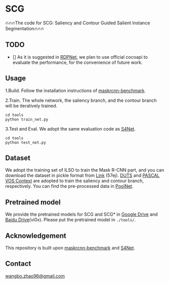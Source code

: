 # SCG
🔥🔥🔥The code for SCG: Saliency and Contour Guided Salient Instance Segmentation🔥🔥🔥

## TODO
- [] As it is suggested in [RDPNet](https://github.com/yuhuan-wu/RDPNet), we plan to use official cocoapi to evaluate the performance, for the convenience of future work.

## Usage
1.Build. Follow the installation instructions of [maskrcnn-benchmark](https://github.com/facebookresearch/maskrcnn-benchmark).

2.Train. The whole network, the saliency branch, and the contour branch will be iteratively trained.
```
cd tools
python train_net.py
```
3.Test and Eval. We adopt the same evaluation code as [S4Net](https://github.com/RuochenFan/S4Net).
```
cd tools
python test_net.py
```

## Dataset
We adopt the training set of ILSO to train the Mask R-CNN part, and you can download the dataset in pickle format from [Link](https://pan.baidu.com/s/1k75LjyXCKhAAb0NWs-AhhQ)  (57ej). [DUTS](http://saliencydetection.net/duts/) and [PASCAL VOS Context](https://cs.stanford.edu/~roozbeh/pascal-context/) are adopted to train the saliency and contour branch, respectively. You can find the pre-processed data in [PoolNet](https://github.com/backseason/PoolNet).





## Pretrained model
We provide the pretrained models for SCG and SCG* in [Google Drive](https://drive.google.com/drive/folders/1xaFgVEa8eAknmfAzusYU8X9T6AvtPoGn?usp=sharing) and [Baidu Drive](https://pan.baidu.com/s/1sIiWRrRdREzpAhrnQTFjkA)(vi0x). Please put the pretrained model in `./tools/`.

## Acknowledgement
This repository is built upon [maskrcnn-benchmark](https://github.com/facebookresearch/maskrcnn-benchmark) and [S4Net](https://github.com/RuochenFan/S4Net).

## Contact
wangbo.zhao96@gmail.com



